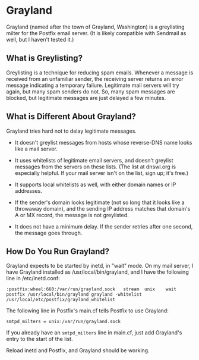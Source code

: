 # Grayland

Grayland (named after the town of Grayland, Washington) 
is a greylisting milter for the Postfix email server. 
(It is likely compatible with Sendmail as well, but I haven't tested it.)

## What is Greylisting?

Greylisting is a technique for reducing spam emails.
Whenever a message is received from an unfamiliar sender, 
the receiving server returns an error message indicating a temporary failure.
Legitimate mail servers will try again, but many spam senders do not.
So, many spam messages are blocked, but legitimate messages are just delayed a few minutes.

## What is Different About Grayland?

Grayland tries hard not to delay legitimate messages.

 - It doesn't greylist messages from hosts whose reverse-DNS name looks like a mail server.

 - It uses whitelists of legitimate email servers, and doesn't greylist messages from the servers on these lists.
   (The list at dnswl.org is especially helpful. If your mail server isn't on the list, sign up; it's free.)

 - It supports local whitelists as well, with either domain names or IP addresses.

 - If the sender's domain looks legitimate (not so long that it looks like a throwaway domain),
   and the sending IP address matches that domain's A or MX record, the message is not greylisted.

 - It does not have a minimum delay. If the sender retries after one second, the message goes through.

## How Do You Run Grayland?

Grayland expects to be started by inetd, in "wait" mode. 
On my mail server, I have Grayland installed as /usr/local/bin/grayland,
and I have the following line in /etc/inetd.conf:

    :postfix:wheel:660:/var/run/grayland.sock	stream	unix	wait	postfix	/usr/local/bin/grayland	grayland -whitelist /usr/local/etc/postfix/grayland_whitelist

The following line in Postfix's main.cf tells Postfix to use Grayland:

    smtpd_milters = unix:/var/run/grayland.sock

If you already have an `smtpd_milters` line in main.cf, just add Grayland's entry to the start of the list.

Reload inetd and Postfix, and Grayland should be working. 
